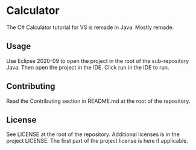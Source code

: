# Calculator

The C# Calculator tutorial for VS is remade in Java. Mostly remade.

## Usage

Use Eclipse 2020-09 to open the project in the root of the sub-repository Java. Then open the project in the IDE. Click run in the IDE to run.

## Contributing

Read the Contributing section in README.md at the root of the repository.

## License

See LICENSE at the root of the repository. Additional licenses is in the project LICENSE.
The first part of the project license is here if applicable.
